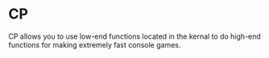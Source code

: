 # CP
CP allows you to use low-end functions located in the kernal to do high-end functions for making extremely fast console games.
